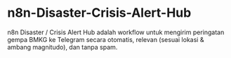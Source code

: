 # n8n-Disaster-Crisis-Alert-Hub
n8n Disaster / Crisis Alert Hub adalah workflow untuk mengirim peringatan gempa BMKG ke Telegram secara otomatis, relevan (sesuai lokasi &amp; ambang magnitudo), dan tanpa spam.
